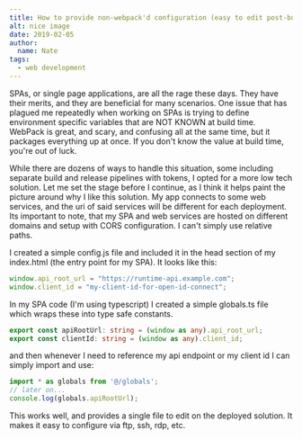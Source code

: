 ```yaml
---
title: How to provide non-webpack'd configuration (easy to edit post-build/deploy) to a webpack'd single page application 
alt: nice image
date: 2019-02-05
author: 
  name: Nate
tags: 
  - web development
---
```

SPAs, or single page applications, are all the rage these days. They have their merits, and they are beneficial for many scenarios. One issue that has plagued me repeatedly when working on SPAs is trying to define environment specific variables that are NOT KNOWN at build time. WebPack is great, and scary, and confusing all at the same time, but it packages everything up at once. If you don't know the value at build time, you're out of luck.

<!--more-->

While there are dozens of ways to handle this situation, some including separate build and release pipelines with tokens, I opted for a more low tech solution. Let me set the stage before I continue, as I think it helps paint the picture around why I like this solution. My app connects to some web services, and the uri of said services will be different for each deployment. Its important to note, that my SPA and web services are hosted on different domains and setup with CORS configuration. I can't simply use relative paths.

I created a simple config.js file and included it in the head section of my index.html (the entry point for my SPA). It looks like this:

```js
window.api_root_url = "https://runtime-api.example.com";
window.client_id = "my-client-id-for-open-id-connect";
```

In my SPA code (I'm using typescript) I created a simple globals.ts file which wraps these into type safe constants.

```ts
export const apiRootUrl: string = (window as any).api_root_url;
export const clientId: string = (window as any).client_id;
```

and then whenever I need to reference my api endpoint or my client id I can simply import and use:

```ts
import * as globals from '@/globals';
// later on...
console.log(globals.apiRootUrl);
```

This works well, and provides a single file to edit on the deployed solution. It makes it easy to configure via ftp, ssh, rdp, etc.